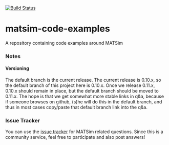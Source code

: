 [![Build Status](https://travis-ci.org/matsim-org/matsim-code-examples.svg?branch=0.10.x)](https://travis-ci.org/matsim-org/matsim-code-examples)

# matsim-code-examples
A repository containing code examples around MATSim

### Notes

#### Versioning

The default branch is the current release. 
The current release is 0.10.x, so the default branch of this project here is 0.10.x. Once we release 0.11.x, 0.10.x should remain in place, but the default branch should be moved to 0.11.x. The hope is that we get somewhat more stable links in q&a, because if someone browses on github, (s)he will do this in the default branch, and thus in most cases copy/paste that default branch link into the q&a.

### Issue Tracker

You can use the [issue tracker](https://github.com/matsim-org/matsim-code-examples/issues) for MATSim related questions. Since this is a community service, feel free to participate and also post answers!
